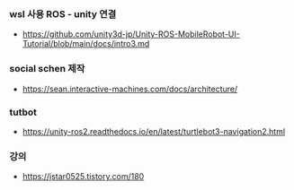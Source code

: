 





### wsl 사용 ROS - unity 연결

- https://github.com/unity3d-jp/Unity-ROS-MobileRobot-UI-Tutorial/blob/main/docs/intro3.md




###  social schen 제작

- https://sean.interactive-machines.com/docs/architecture/


### tutbot

- https://unity-ros2.readthedocs.io/en/latest/turtlebot3-navigation2.html



### 강의
- https://jstar0525.tistory.com/180

